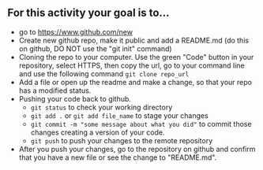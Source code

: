 ## For this activity your goal is to...
* go to https://www.github.com/new
* Create new github repo, make it public and add a README.md (do this on github, DO NOT use the "git init" command)
* Cloning the repo to your computer. Use the green "Code" button in your repository, select HTTPS, then copy the url, go to your command line and use the following command `git clone repo_url`
* Add a file or open up the readme and make a change, so that your repo has a modified status.
* Pushing your code back to github.
    - `git status` to check your working directory
    - `git add .` or `git add file_name` to stage your changes
    - `git commit -m "some message about what you did"` to commit those changes creating a version of your code.
    - `git push` to push your changes to the remote repository
* After you push your changes, go to the repository on github and confirm that you have a new file or see the change to "README.md".
